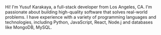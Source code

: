 Hi! I'm Yusuf Karakaya, a full-stack developer from Los Angeles, CA. I'm passionate about building high-quality software that solves real-world problems. I have experience with a variety of programming languages and technologies, including Python, JavaScript, React, Node.j and databases like MongoDB, MySQL.
